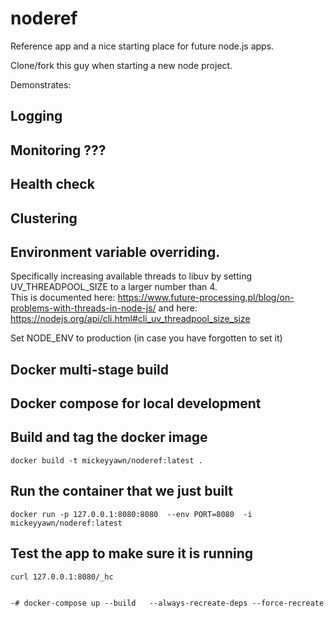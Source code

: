 # noderef

Reference app and a nice starting place for future node.js apps.  

Clone/fork this guy when starting a new node project.  

Demonstrates:

## Logging

## Monitoring ???

## Health check

## Clustering

## Environment variable overriding.  

Specifically increasing available threads to libuv by setting UV_THREADPOOL_SIZE to a larger number than 4.  
This is documented here:
https://www.future-processing.pl/blog/on-problems-with-threads-in-node-js/
and here:
https://nodejs.org/api/cli.html#cli_uv_threadpool_size_size

Set NODE_ENV to production (in case you have forgotten to set it)

## Docker multi-stage build

## Docker compose for local development



## Build and tag the docker image

```
docker build -t mickeyyawn/noderef:latest .
```

## Run the container that we just built

```
docker run -p 127.0.0.1:8080:8080  --env PORT=8080  -i  mickeyyawn/noderef:latest
```

## Test the app to make sure it is running

```
curl 127.0.0.1:8080/_hc


-# docker-compose up --build   --always-recreate-deps --force-recreate 